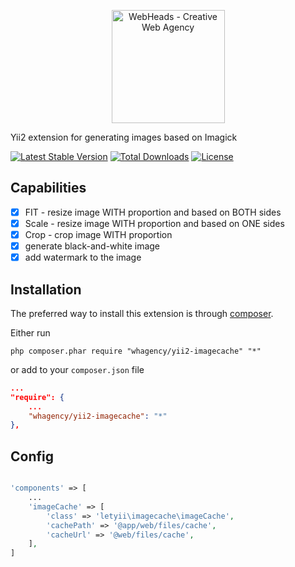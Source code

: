 <p align="center">
    <a href="https://webheads.agency/" target="_blank">
        <img src="https://webheads.agency/files/images/LogoWebHeads.png" width="181" alt="WebHeads - Creative Web Agency">
    </a>
</p>

Yii2 extension for generating images based on Imagick

[![Latest Stable Version](https://poser.pugx.org/whagency/test/v/stable)](https://packagist.org/packages/whagency/test)
[![Total Downloads](https://poser.pugx.org/whagency/test/downloads)](https://packagist.org/packages/whagency/test)
[![License](https://poser.pugx.org/whagency/test/license)](https://packagist.org/packages/whagency/test)


Capabilities
------------

- [x] FIT - resize image WITH proportion and based on BOTH sides
- [x] Scale - resize image WITH proportion and based on ONE sides
- [x] Crop - crop image WITH proportion
- [x] generate black-and-white image
- [x] add watermark to the image

Installation
------------

The preferred way to install this extension is through [composer](http://getcomposer.org/download/).

Either run

```
php composer.phar require "whagency/yii2-imagecache" "*"
```

or add to your `composer.json` file


```json
...
"require": {
    ...
    "whagency/yii2-imagecache": "*"
},

```


Config
------

~~~php

'components' => [
    ...
    'imageCache' => [
        'class' => 'letyii\imagecache\imageCache',
        'cachePath' => '@app/web/files/cache',
        'cacheUrl' => '@web/files/cache',
    ],
]

~~~

